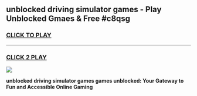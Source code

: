 
## unblocked driving simulator games - Play Unblocked Gmaes & Free #c8qsg
<h3>
<a href="https://news.freeplayer.one?title=unblocked_driving_simulator_games&ref=03M">CLICK TO PLAY</a></h3>
<hr>

<h3>
<a href="https://news.freeplayer.one?title=unblocked_driving_simulator_games&ref=03M">CLICK 2 PLAY</a>
  
</h3>

<a href="https://news.freeplayer.one?title=unblocked_driving_simulator_games&ref=03M"><img src="https://clearcache.store/games.png"></a>


**unblocked driving simulator games games unblocked: Your Gateway to Fun and Accessible Online Gaming**
